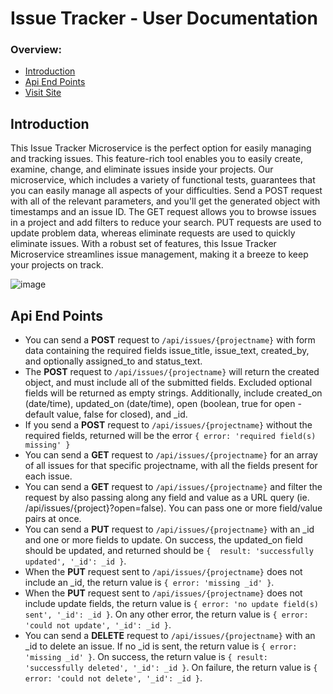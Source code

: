 # Issue Tracker - User Documentation
### Overview:
- [Introduction](#introduction)
- [Api End Points](#api-end-points)
- [Visit Site](https://obn-issue-tracker-microsrvice.onrender.com/)

## Introduction
This Issue Tracker Microservice is the perfect option for easily managing and tracking issues. This feature-rich tool enables you to easily create, examine, change, and eliminate issues inside your projects. Our microservice, which includes a variety of functional tests, guarantees that you can easily manage all aspects of your difficulties. Send a POST request with all of the relevant parameters, and you'll get the generated object with timestamps and an issue ID. The GET request allows you to browse issues in a project and add filters to reduce your search. PUT requests are used to update problem data, whereas eliminate requests are used to quickly eliminate issues. With a robust set of features, this Issue Tracker Microservice streamlines issue management, making it a breeze to keep your projects on track.

![image](https://github.com/obedNuertey1/issue_tracker_fullStack_project/assets/101027384/477e9649-7879-4afe-be3b-9df324743d86)

## Api End Points
* You can send a **POST** request to `/api/issues/{projectname}` with form data containing the required fields issue_title, issue_text, created_by, and optionally assigned_to and status_text.
* The **POST** request to `/api/issues/{projectname}` will return the created object, and must include all of the submitted fields. Excluded optional fields will be returned as empty strings. Additionally, include created_on (date/time), updated_on (date/time), open (boolean, true for open - default value, false for closed), and _id.
* If you send a **POST** request to `/api/issues/{projectname}` without the required fields, returned will be the error `{ error: 'required field(s) missing' }`
* You can send a **GET** request to `/api/issues/{projectname}` for an array of all issues for that specific projectname, with all the fields present for each issue.
* You can send a **GET** request to `/api/issues/{projectname}` and filter the request by also passing along any field and value as a URL query (ie. /api/issues/{project}?open=false). You can pass one or more field/value pairs at once.
* You can send a **PUT** request to `/api/issues/{projectname}` with an _id and one or more fields to update. On success, the updated_on field should be updated, and returned should be `{  result: 'successfully updated', '_id': _id }`.
* When the **PUT** request sent to `/api/issues/{projectname}` does not include an _id, the return value is `{ error: 'missing _id' }`.
* When the **PUT** request sent to `/api/issues/{projectname}` does not include update fields, the return value is `{ error: 'no update field(s) sent', '_id': _id }`. On any other error, the return value is `{ error: 'could not update', '_id': _id }`.
* You can send a **DELETE** request to `/api/issues/{projectname}` with an _id to delete an issue. If no _id is sent, the return value is `{ error: 'missing _id' }`. On success, the return value is `{ result: 'successfully deleted', '_id': _id }`. On failure, the return value is `{ error: 'could not delete', '_id': _id }`.
